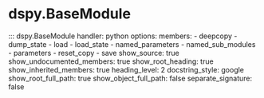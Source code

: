 # dspy.BaseModule

::: dspy.BaseModule
    handler: python
    options:
        members:
            - deepcopy
            - dump_state
            - load
            - load_state
            - named_parameters
            - named_sub_modules
            - parameters
            - reset_copy
            - save
        show_source: true
        show_undocumented_members: true
        show_root_heading: true
        show_inherited_members: true
        heading_level: 2
        docstring_style: google
        show_root_full_path: true
        show_object_full_path: false
        separate_signature: false
